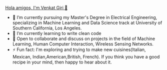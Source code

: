[Hola amigos, I'm Venkat Giri 👋](https://images.unsplash.com/photo-1518770660439-4636190af475?ixlib=rb-1.2.1&ixid=eyJhcHBfaWQiOjEyMDd9&auto=format&fit=crop&w=1500&q=80)

<!--
**A-Venkat-Giri/A-Venkat-Giri** is a ✨ _special_ ✨ repository because its `README.md` (this file) appears on your GitHub profile.

Here are some ideas to get you started:
-->

- 🔭 I’m currently pursuing my Master's Degree in Electrical Engineering, specializing in Machine Learning and Data Science track at University of Southern      California, Los Angeles.
- 🌱 I’m currently learning to write clean code
- 👯 Open to collaborate and discuss on projects in the field of Machine Learning, Human Computer Interaction, Wireless Sensing Networks.
- ⚡ Fun fact: I'm exploring and trying to make new cuisines(Italian, Mexican, Indian,American,British, French).
                          If you think you have a good recipe in your mind, then happy to hear about it.
               


